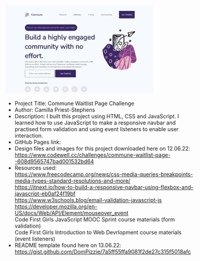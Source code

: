 <img src="img\Commune Landing Page.png" width="400px"/>

- Project Title: Commune Waitlist Page Challenge
- Author: Camilla Priest-Stephens
- Description: I built this project using HTML, CSS and JavaScript. I learned how to use JavaScript to make a responsive navbar and practised form validation and using event listeners to enable user interaction.
- GitHub Pages link:
- Design files and images for this project downloaded here on 12.06.22: https://www.codewell.cc/challenges/commune-waitlist-page--608d9565747bad001532bd64
- Resources used:<br>
  https://www.freecodecamp.org/news/css-media-queries-breakpoints-media-types-standard-resolutions-and-more/<br>
  https://itnext.io/how-to-build-a-responsive-navbar-using-flexbox-and-javascript-eb0af24f19bf<br>
  https://www.w3schools.blog/email-validation-javascript-js<br>
  https://developer.mozilla.org/en-US/docs/Web/API/Element/mouseover_event<br>
  Code First Girls JavaScript MOOC Sprint course materials (form validation)<br>
  Code First Girls Introduction to Web Devrlopment course materials (event listeners)<br>
- README template found here on 13.06.22: https://gist.github.com/DomPizzie/7a5ff55ffa9081f2de27c315f5018afc

